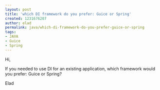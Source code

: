 ```yaml
---
layout: post
title: 'which DI framework do you prefer: Guice or Spring'
created: 1231676207
author: elad
permalink: java/which-di-framework-do-you-prefer-guice-or-spring
tags:
- JAVA
- Guice
- Spring
---
```

<p>Hi,</p><p>If you needed to use DI for an existing application, which framework would you prefer: Guice or Spring?</p><p>Elad</p>
